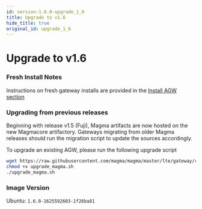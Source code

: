 ```yaml
---
id: version-1.6.0-upgrade_1_6
title: Upgrade to v1.6
hide_title: true
original_id: upgrade_1_6
---
```


# Upgrade to v1.6

### Fresh Install Notes

Instructions on fresh gateway installs are provided in the [Install AGW section](deploy_install)

### Upgrading from previous releases

Beginning with release v1.5 (Fuji), Magma artifacts are now hosted on the new Magmacore artifactory. Gateways migrating from older Magma releases should run the migration script to update the sources accordingly.

To upgrade an existing AGW, please run the following upgrade script

```bash
wget https://raw.githubusercontent.com/magma/magma/master/lte/gateway/release/upgrade_magma.sh
chmod +x upgrade_magma.sh
./upgrade_magma.sh
```

### Image Version

Ubuntu: `1.6.0-1625592603-1f26ba81`
